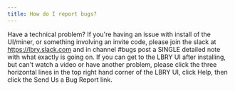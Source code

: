 ```yaml
---
title: How do I report bugs?
---
```


Have a technical problem? If you're having an issue with install of the UI/miner, or something involving an invite code, please join the slack at https://lbry.slack.com and in channel #bugs post a SINGLE detailed note with what exactly is going on.  If you can get to the LBRY UI after installing, but can't watch a video or have another problem, please click the three horizontal lines in the top right hand corner of the LBRY UI, click Help, then click the Send Us a Bug Report link.
